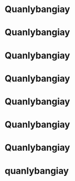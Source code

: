 # Quanlybangiay
# Quanlybangiay
# Quanlybangiay
# Quanlybangiay
# Quanlybangiay
# Quanlybangiay
# Quanlybangiay
# quanlybangiay
